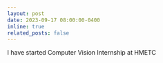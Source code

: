```yaml
---
layout: post
date: 2023-09-17 08:00:00-0400
inline: true
related_posts: false
---
```


I have started Computer Vision Internship at HMETC
